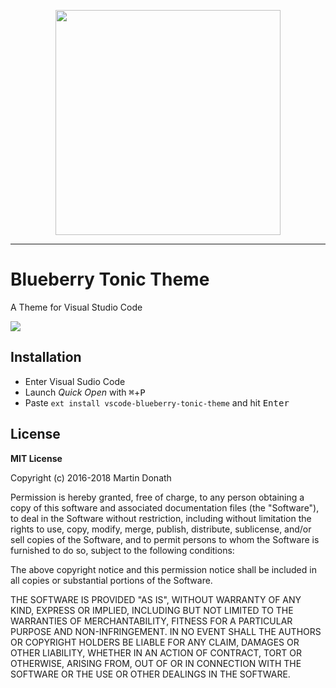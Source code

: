 <p align="center">
  <img src="https://raw.github.com/squidfunk/vscode-blueberry-tonic-theme/master/assets/logo.png" width="360" />
</p>

---

# Blueberry Tonic Theme

A Theme for Visual Studio Code

<img src="https://raw.github.com/squidfunk/vscode-blueberry-tonic-theme/master/assets/screenshot.png" />

## Installation

* Enter Visual Sudio Code
* Launch *Quick Open* with <kbd>⌘</kbd>+<kbd>P</kbd>
* Paste `ext install vscode-blueberry-tonic-theme` and hit <kbd>Enter</kbd>

## License

**MIT License**

Copyright (c) 2016-2018 Martin Donath

Permission is hereby granted, free of charge, to any person obtaining a copy
of this software and associated documentation files (the "Software"), to
deal in the Software without restriction, including without limitation the
rights to use, copy, modify, merge, publish, distribute, sublicense, and/or
sell copies of the Software, and to permit persons to whom the Software is
furnished to do so, subject to the following conditions:

The above copyright notice and this permission notice shall be included in
all copies or substantial portions of the Software.

THE SOFTWARE IS PROVIDED "AS IS", WITHOUT WARRANTY OF ANY KIND, EXPRESS OR
IMPLIED, INCLUDING BUT NOT LIMITED TO THE WARRANTIES OF MERCHANTABILITY,
FITNESS FOR A PARTICULAR PURPOSE AND NON-INFRINGEMENT. IN NO EVENT SHALL THE
AUTHORS OR COPYRIGHT HOLDERS BE LIABLE FOR ANY CLAIM, DAMAGES OR OTHER
LIABILITY, WHETHER IN AN ACTION OF CONTRACT, TORT OR OTHERWISE, ARISING
FROM, OUT OF OR IN CONNECTION WITH THE SOFTWARE OR THE USE OR OTHER DEALINGS
IN THE SOFTWARE.
